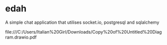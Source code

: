 # edah

A simple chat application that utilises socket.io, postgresql and sqlalchemy

file:///C:/Users/Italian%20Girl/Downloads/Copy%20of%20Untitled%20Diagram.drawio.pdf

